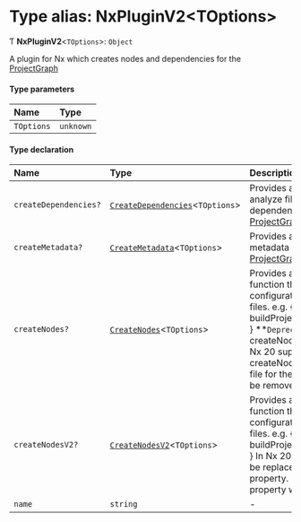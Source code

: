 # Type alias: NxPluginV2\<TOptions\>

Ƭ **NxPluginV2**\<`TOptions`\>: `Object`

A plugin for Nx which creates nodes and dependencies for the [ProjectGraph](../../devkit/documents/ProjectGraph)

#### Type parameters

| Name       | Type      |
| :--------- | :-------- |
| `TOptions` | `unknown` |

#### Type declaration

| Name                  | Type                                                                            | Description                                                                                                                                                                                                                                                                                     |
| :-------------------- | :------------------------------------------------------------------------------ | :---------------------------------------------------------------------------------------------------------------------------------------------------------------------------------------------------------------------------------------------------------------------------------------------- |
| `createDependencies?` | [`CreateDependencies`](../../devkit/documents/CreateDependencies)\<`TOptions`\> | Provides a function to analyze files to create dependencies for the [ProjectGraph](../../devkit/documents/ProjectGraph)                                                                                                                                                                         |
| `createMetadata?`     | [`CreateMetadata`](../../devkit/documents/CreateMetadata)\<`TOptions`\>         | Provides a function to create metadata for the [ProjectGraph](../../devkit/documents/ProjectGraph)                                                                                                                                                                                              |
| `createNodes?`        | [`CreateNodes`](../../devkit/documents/CreateNodes)\<`TOptions`\>               | Provides a file pattern and function that retrieves configuration info from those files. e.g. { '**/\*.csproj': buildProjectsFromCsProjFile } **`Deprecated`\*\* Use createNodesV2 instead. In Nx 20 support for calling createNodes with a single file for the first argument will be removed. |
| `createNodesV2?`      | [`CreateNodesV2`](../../devkit/documents/CreateNodesV2)\<`TOptions`\>           | Provides a file pattern and function that retrieves configuration info from those files. e.g. { '\*_/_.csproj': buildProjectsFromCsProjFiles } In Nx 20 createNodes will be replaced with this property. In Nx 21, this property will be removed.                                               |
| `name`                | `string`                                                                        | -                                                                                                                                                                                                                                                                                               |
